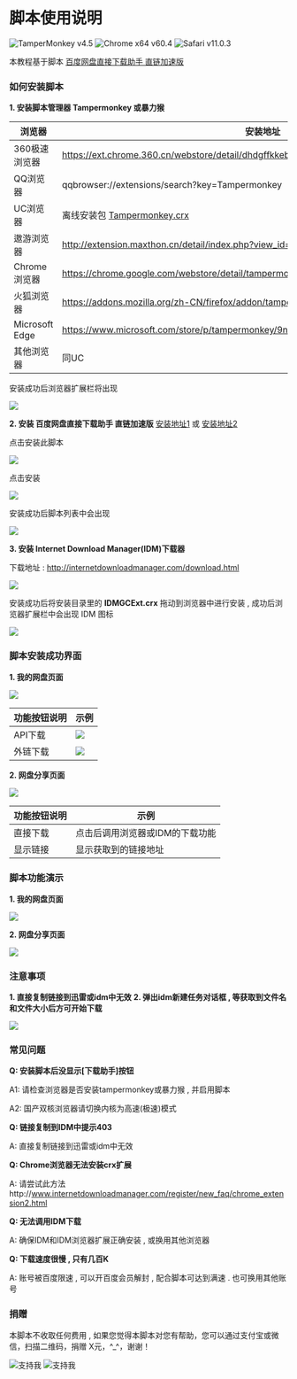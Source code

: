 # 脚本使用说明
![TamperMonkey v4.5](https://img.shields.io/badge/TamperMonkey-v4.8-brightgreen.svg) ![Chrome x64 v60.4](https://img.shields.io/badge/Chrome%20x64-v73.0-brightgreen.svg) ![Safari v11.0.3](https://img.shields.io/badge/Safari%20-v12.0-brightgreen.svg)

本教程基于脚本 [百度网盘直接下载助手 直链加速版](https://greasyfork.org/zh-CN/scripts/39504)

### 如何安装脚本
**1. 安装脚本管理器 Tampermonkey 或暴力猴**

|  浏览器 |  安装地址 |
| ------------ | ------------ |
|  360极速浏览器 |  https://ext.chrome.360.cn/webstore/detail/dhdgffkkebhmkfjojejmpbldmpobfkfo |
|  QQ浏览器 |  qqbrowser://extensions/search?key=Tampermonkey |
|  UC浏览器 |  离线安装包 [Tampermonkey.crx](https://open-1252026789.cos.ap-beijing.myqcloud.com/Tampermonkey.crx?q-sign-algorithm=sha1&q-ak=AKID5vs71lFeyZfPygxk2FKr00awLkM2CtH9&q-sign-time=1552783829;1552785629&q-key-time=1552783829;1552785629&q-header-list=&q-url-param-list=&q-signature=f6af0eeaa1aec2eeb91ec733010f3a55f945876d&x-cos-security-token=4ea51c804f012501a972cdb19e18a2f6560452af10001) |
|  遨游浏览器 |  http://extension.maxthon.cn/detail/index.php?view_id=1680&category_id=10 |
|  Chrome浏览器 |  https://chrome.google.com/webstore/detail/tampermonkey/dhdgffkkebhmkfjojejmpbldmpobfkfo |
|  火狐浏览器 |  https://addons.mozilla.org/zh-CN/firefox/addon/tampermonkey/ |
|  Microsoft Edge |  https://www.microsoft.com/store/p/tampermonkey/9nblggh5162s |
|  其他浏览器 |  同UC |

安装成功后浏览器扩展栏将出现

![](http://ww1.sinaimg.cn/large/4db689e3ly1g15iix9j24j20qf0130sq.jpg)

**2. 安装 百度网盘直接下载助手 直链加速版**
[安装地址1](https://greasyfork.org/zh-CN/scripts/39504) 或 [安装地址2](https://openuserjs.org/scripts/syhyz1990/%E7%99%BE%E5%BA%A6%E7%BD%91%E7%9B%98%E7%9B%B4%E6%8E%A5%E4%B8%8B%E8%BD%BD%E5%8A%A9%E6%89%8B_%E7%9B%B4%E9%93%BE%E5%8A%A0%E9%80%9F%E7%89%88)

点击安装此脚本

![](http://ww1.sinaimg.cn/large/4db689e3ly1g15isj5ld3j20pf0ddju4.jpg)

点击安装

![](http://ww1.sinaimg.cn/large/4db689e3ly1g15ixn2kexj20qs0di0wg.jpg)

安装成功后脚本列表中会出现

![](http://ww1.sinaimg.cn/large/4db689e3ly1g15iwtanyxj20yx01g3ym.jpg)

**3. 安装 Internet Download Manager(IDM)下载器**

下载地址 : http://internetdownloadmanager.com/download.html

![](http://ww1.sinaimg.cn/large/4db689e3ly1g15jfiw03yj20p80ej3zq.jpg)

安装成功后将安装目录里的 **IDMGCExt.crx** 拖动到浏览器中进行安装 , 成功后浏览器扩展栏中会出现 IDM 图标

![](http://ww1.sinaimg.cn/large/4db689e3ly1g15j5c5mg4j20p0013t8p.jpg)


### 脚本安装成功界面

**1. 我的网盘页面**

![](http://ww1.sinaimg.cn/large/4db689e3ly1g15j96ogr7j211y0gcwgw.jpg)

|  功能按钮说明 |  示例 |
| ------------ | ------------ |
|  API下载 |  ![](http://ww1.sinaimg.cn/large/4db689e3ly1g15jnpa1s8j20ku061aar.jpg) |
|  外链下载 |  ![](http://ww1.sinaimg.cn/large/4db689e3ly1g15jqtg41wj20ko059t94.jpg) |

**2. 网盘分享页面**

![](http://ww1.sinaimg.cn/large/4db689e3ly1g15jd6ghowj211y0gcta2.jpg)

|  功能按钮说明 |  示例 |
| ------------ | ------------ |
|  直接下载 |  点击后调用浏览器或IDM的下载功能 |
|  显示链接 |  显示获取到的链接地址 |

### 脚本功能演示

**1. 我的网盘页面**

![](http://ww1.sinaimg.cn/large/4db689e3ly1g15k4dcp6yg20zg0gce81.gif)

**2. 网盘分享页面**

![](http://ww1.sinaimg.cn/large/4db689e3ly1g15ka0b327g20zg0gce6t.gif)

### 注意事项

**1. 直接复制链接到迅雷或idm中无效**
**2. 弹出idm新建任务对话框 , 等获取到文件名和文件大小后方可开始下载**

![](http://ww1.sinaimg.cn/large/4db689e3ly1g15kiwmrnfj20g006lgm5.jpg)


### 常见问题

**Q: 安装脚本后没显示[下载助手]按钮**

A1: 请检查浏览器是否安装tampermonkey或暴力猴 , 并启用脚本

A2: 国产双核浏览器请切换内核为高速(极速)模式

**Q: 链接复制到IDM中提示403**

A: 直接复制链接到迅雷或idm中无效

**Q: Chrome浏览器无法安装crx扩展**

A: 请尝试此方法http://www.internetdownloadmanager.com/register/new_faq/chrome_extension2.html

**Q: 无法调用IDM下载**

A: 确保IDM和IDM浏览器扩展正确安装 , 或换用其他浏览器

**Q: 下载速度很慢 , 只有几百K**

A: 账号被百度限速 , 可以开百度会员解封 , 配合脚本可达到满速 . 也可换用其他账号

### 捐赠
本脚本不收取任何费用 , 如果您觉得本脚本对您有帮助，您可以通过支付宝或微信，扫描二维码，捐赠 X元，^_^，谢谢！

 ![支持我](https://ww1.sinaimg.cn/large/4db689e3ly1g0ae1ogfjbj205k05yjrl.jpg) ![支持我](https://ww1.sinaimg.cn/large/4db689e3ly1g0ae1oc3o4j205k05yweg.jpg)
